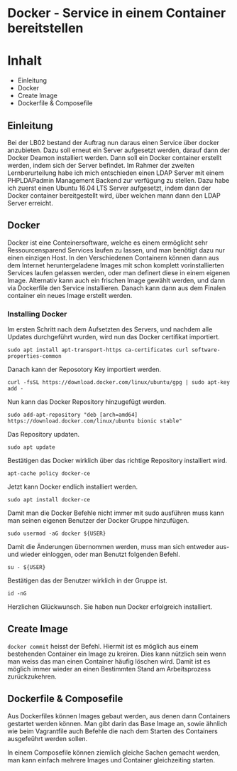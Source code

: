 # Docker - Service in einem Container bereitstellen

# Inhalt
- Einleitung
- Docker
- Create Image
- Dockerfile & Composefile

## Einleitung
Bei der LB02 bestand der Auftrag nun daraus einen Service über docker anzubieten. Dazu soll erneut ein Server aufgesetzt werden, darauf dann der Docker Deamon installiert werden. Dann soll ein Docker container erstellt werden, indem sich der Server befindet. Im Rahmer der zweiten Lernberurteilung habe ich mich entschieden einen LDAP Server mit einem PHPLDAPadmin Management Backend zur verfügung zu stellen. Dazu habe ich zuerst einen Ubuntu 16.04 LTS Server aufgesetzt, indem dann der Docker container bereitgestellt wird, über welchen mann dann den LDAP Server erreicht.

## Docker
Docker ist eine Conteinersoftware, welche es einem ermöglicht sehr Ressourcensparend Services laufen zu lassen, und man benötigt dazu nur einen einzigen Host. In den Verschiedenen Containern können dann aus dem Internet heruntergeladene Images mit schon komplett vorinstallierten Services laufen gelassen werden, oder man definert diese in einem eigenen Image. Alternativ kann auch ein frischen Image gewählt werden, und dann via Dockerfile den Service installieren. Danach kann dann aus dem Finalen container ein neues Image erstellt werden.

### Installing Docker
Im ersten Schritt nach dem Aufsetzten des Servers, und nachdem alle Updates durchgeführt wurden, wird nun das Docker certifikat importiert.

``sudo apt install apt-transport-https ca-certificates curl software-properties-common``

Danach kann der Reposotory Key importiert werden.

``curl -fsSL https://download.docker.com/linux/ubuntu/gpg | sudo apt-key add -``

Nun kann das Docker Repository hinzugefügt werden.

``sudo add-apt-repository "deb [arch=amd64] https://download.docker.com/linux/ubuntu bionic stable"``

Das Repository updaten.

``sudo apt update``

Bestätigen das Docker wirklich über das richtige Repository installiert wird.

``apt-cache policy docker-ce``

Jetzt kann Docker endlich installiert werden.

``sudo apt install docker-ce``

Damit man die Docker Befehle nicht immer mit sudo ausführen muss kann man seinen eigenen Benutzer der Docker Gruppe hinzufügen.

``sudo usermod -aG docker ${USER}``

Damit die Änderungen übernommen werden, muss man sich entweder aus- und wieder einloggen, oder man Benutzt folgenden Befehl.

``su - ${USER}``

Bestätigen das der Benutzer wirklich in der Gruppe ist.

``id -nG``

Herzlichen Glückwunsch. Sie haben nun Docker erfolgreich installiert.

## Create Image
``docker commit`` heisst der Befehl. Hiermit ist es möglich aus einem bestehenden Container ein Image zu kreiren. Dies kann nützlich sein wenn man weiss das man einen Container häufig löschen wird. Damit ist es möglich immer wieder an einen Bestimmten Stand am Arbeitsprozess zurückzukehren.

## Dockerfile & Composefile
Aus Dockerfiles können Images gebaut werden, aus denen dann Containers gestartet werden können. Man gibt darin das Base Image an, sowie ähnlich wie beim Vagrantfile auch Befehle die nach dem Starten des Containers ausgefeührt werden sollen.

In einem Composefile können ziemlich gleiche Sachen gemacht werden, man kann einfach mehrere Images und Container gleichzeiting starten.